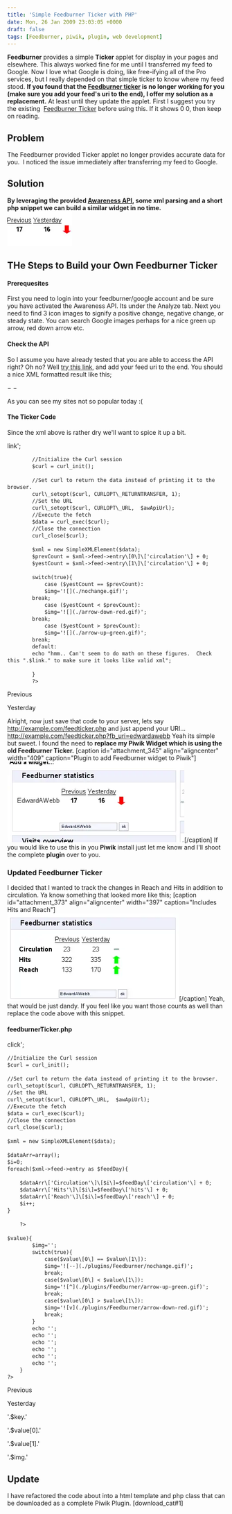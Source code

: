 ```yaml
---
title: 'Simple Feedburner Ticker with PHP'
date: Mon, 26 Jan 2009 23:03:05 +0000
draft: false
tags: [Feedburner, piwik, plugin, web development]
---
```


**Feedburner** provides a simple **Ticker** applet for display in your pages and elsewhere. This always worked fine for me until I transferred my feed to Google. Now I love what Google is doing, like free-ifying all of the Pro services, but I really depended on that simple ticker to know where my feed stood. **If you found that the [Feedburner ticker](http://www.feedburner.com/fb/ticker/api-ticker2.jsp?uris= "Add your feed name to the end of the address in the new window.")[](http://www.feedburner.com/fb/ticker/api-ticker2.jsp?uris= "Add your feed name to the end of the address in the new window.") is no longer working for you (make sure you add your feed's uri to the end), I offer my solution as a replacement.** At least until they update the applet. First I suggest you try the existing  [Feedburner Ticker](http://www.feedburner.com/fb/ticker/api-ticker2.jsp?uris= "Add your feed name to the end of the address in the new window.") before using this. If it shows 0 0, then keep on reading.

Problem
-------

The Feedburner provided Ticker applet no longer provides accurate data for you.  I noticed the issue immediately after transferring my feed to Google.

Solution
--------

**By leveraging the provided [Awareness API](http://code.google.com/apis/feedburner/awareness_api.html "Learn more about Google Feedburners Awareness API"), some xml parsing and a short php snippet we can build a similar widget in no time.** ![Simple Feedburner Widget](feedwidget1-150x80.webp "Simple Feedburner Widget")

THe Steps to Build your Own Feedburner Ticker
---------------------------------------------

#### Prerequesites

First you need to login into your feedburner/google account and be sure you have activated the Awareness API. Its under the Analyze tab. Next you need to find 3 icon images to signify a positive change, negative change, or steady state. You can search Google images perhaps for a nice green up arrow, red down arrow etc.

#### Check the API

So I assume you have already tested that you are able to access the API right? Oh no? Well [try this link](https://feedburner.google.com/api/awareness/1.0/GetFeedData?uri=YOUR_URI_HERE "Be sure to change the uri to reflect your own feed!"), and add your feed uri to the end. You should  a nice XML formatted result like this;

 −
− 

As you can see my sites not so popular today :(

#### The Ticker Code

Since the xml above is rather dry we'll want to spice it up a bit.

link';
			
			//Initialize the Curl session
			$curl = curl_init();
			
			//Set curl to return the data instead of printing it to the browser.
			curl\_setopt($curl, CURLOPT\_RETURNTRANSFER, 1);
			//Set the URL
			curl\_setopt($curl, CURLOPT\_URL,  $awApiUrl);
			//Execute the fetch
			$data = curl_exec($curl);
			//Close the connection
			curl_close($curl);
			
			$xml = new SimpleXMLElement($data);
			$prevCount = $xml->feed->entry\[0\]\['circulation'\] + 0;
			$yestCount = $xml->feed->entry\[1\]\['circulation'\] + 0;
			
			switch(true){
				case ($yestCount == $prevCount):
				$img='![](./nochange.gif)';
			break;
				case ($yestCount < $prevCount):
				$img='![](./arrow-down-red.gif)';
			break;
				case ($yestCount > $prevCount):
				$img='![](./arrow-up-green.gif)';
			break;
			default:
			echo "hmm.. Can't seem to do math on these figures.  Check this ".$link." to make sure it looks like valid xml";
			
			}
			?>
			
			

			

			

Previous

Yesterday

			

			

			

Alright, now just save that code to your server, lets say http://example.com/feedticker.php and just append your URI... http://example.com/feedticker.php?fb_uri=edwardawebb Yeah its simple but sweet. I found the need to **replace my Piwik Widget which is using the old Feedburner Ticker.** \[caption id="attachment_345" align="aligncenter" width="409" caption="Plugin to add Feedburner widget to Piwik"\]![Plugin to add Feedburner widget to Piwik](feedwidget3.webp "Plugin to add Feedburner widget to Piwik")\[/caption\] If you would like to use this in you **Piwik** install just let me know and I'll shoot the complete **plugin** over to you.  
  

### Updated Feedburner Ticker

I decided that I wanted to track the changes in Reach and Hits in addition to circulation. Ya know something that looked more like this; \[caption id="attachment_373" align="aligncenter" width="397" caption="Includes Hits and Reach"\]![Includes Hits and Reach](feedwidget11.webp "Feedburner Ticker")\[/caption\] Yeah, that would be just dandy. If you feel like you want those counts as well than replace the code above with this snippet.

#### feedburnerTicker.php

click';
			
	//Initialize the Curl session
	$curl = curl_init();
			
	//Set curl to return the data instead of printing it to the browser.
	curl\_setopt($curl, CURLOPT\_RETURNTRANSFER, 1);
	//Set the URL
	curl\_setopt($curl, CURLOPT\_URL,  $awApiUrl);
	//Execute the fetch
	$data = curl_exec($curl);
	//Close the connection
	curl_close($curl);
			
	$xml = new SimpleXMLElement($data);

	$dataArr=array();
	$i=0;
	foreach($xml->feed->entry as $feedDay){
				
		$dataArr\['Circulation'\]\[$i\]=$feedDay\['circulation'\] + 0;
		$dataArr\['Hits'\]\[$i\]=$feedDay\['hits'\] + 0;
		$dataArr\['Reach'\]\[$i\]=$feedDay\['reach'\] + 0;
		$i++;
	}
		
		?>
			
	$value){
			$img='';
			switch(true){
				case($value\[0\] == $value\[1\]):
				$img='![--](./plugins/Feedburner/nochange.gif)';
				break;
				case($value\[0\] < $value\[1\]):
				$img='![^](./plugins/Feedburner/arrow-up-green.gif)';
				break;
				case($value\[0\] > $value\[1\]):
				$img='![v](./plugins/Feedburner/arrow-down-red.gif)';
				break;
			}
			echo '';
			echo '';
			echo '';
			echo '';
			echo '';
			echo '';
		}
	?>
			
	

	

		

Previous

Yesterday

	

	

'.$key.'

'.$value\[0\].'

'.$value\[1\].'

'.$img.'

Update
------

I have refactored the code about into a html template and php class that can be downloaded as a complete Piwik Plugin. \[download_cat#1\]
